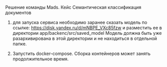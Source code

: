 Решение команды Mads.
Кейс Семантическая классификация документов

1. для запуска сервиса необходимо заранее сказать модель по ссылке: https://disk.yandex.ru/d/mNBPE_VXc85fzw
и разместить ее в директории app/backenc/src/saved_model
Модель должна быть уже разархивирована в этой директории и не находиться в отдельной папке.

2. Запустить docker-compose. Сборка контейнеров может занять продолжительное время.
